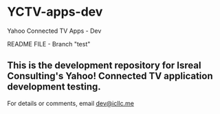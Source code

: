 YCTV-apps-dev
=============

Yahoo Connected TV Apps - Dev

README FILE - Branch "test"

This is the development repository for Isreal Consulting's Yahoo! Connected TV application development testing.
----------------------------------------------------------------------------------------------------------------

For details or comments, email dev@icllc.me
